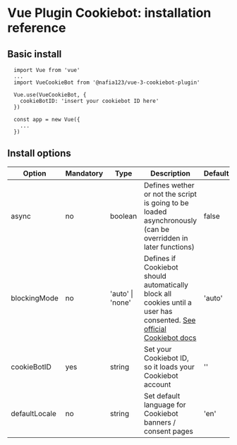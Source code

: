 # Vue Plugin Cookiebot: installation reference

## Basic install

```
  import Vue from 'vue'
  ...
  import VueCookieBot from '@nafia123/vue-3-cookiebot-plugin'

  Vue.use(VueCookieBot, {
    cookieBotID: 'insert your cookiebot ID here'
  })

  const app = new Vue({
    ...
  })
```

## Install options

| Option | Mandatory | Type | Description | Default |
| ------ | --------- | ---- | ----------- | ------- |
| async | no | boolean | Defines wether or not the script is going to be loaded asynchronously (can be overridden in later functions) | false |
| blockingMode | no | 'auto' \| 'none' | Defines if Cookiebot should automatically block all cookies until a user has consented. [See official Cookiebot docs](https://www.cookiebot.com/en/developer/) | 'auto' |
| cookieBotID | yes | string | Set your Cookiebot ID, so it loads your Cookiebot account | '' |
| defaultLocale | no | string | Set default language for Cookiebot banners / consent pages | 'en' |
